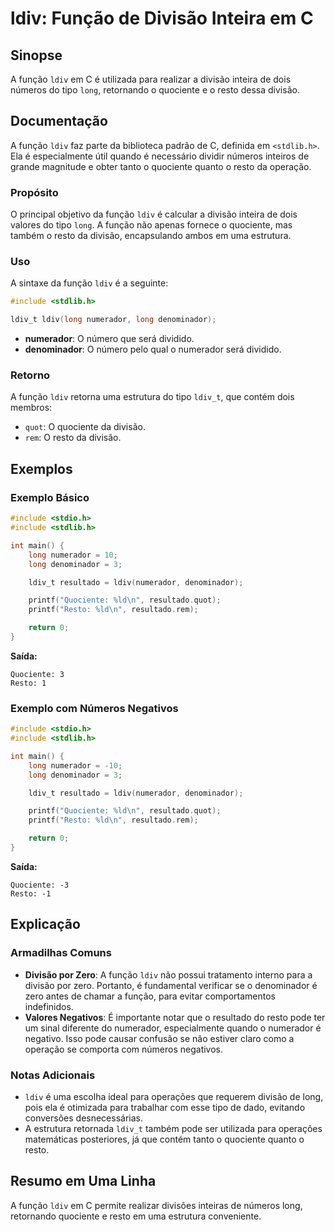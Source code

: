 <!--
Meta Description: # ldiv: Função de Divisão Inteira em C ## Sinopse A função `ldiv` em C é utilizada para realizar a divisão inteira de dois números do tipo `long`, ret...
Meta Keywords: ldiv, resto, função, divisão, long
-->

# ldiv: Função de Divisão Inteira em C

## Sinopse
A função `ldiv` em C é utilizada para realizar a divisão inteira de dois números do tipo `long`, retornando o quociente e o resto dessa divisão.

## Documentação
A função `ldiv` faz parte da biblioteca padrão de C, definida em `<stdlib.h>`. Ela é especialmente útil quando é necessário dividir números inteiros de grande magnitude e obter tanto o quociente quanto o resto da operação.

### Propósito
O principal objetivo da função `ldiv` é calcular a divisão inteira de dois valores do tipo `long`. A função não apenas fornece o quociente, mas também o resto da divisão, encapsulando ambos em uma estrutura.

### Uso
A sintaxe da função `ldiv` é a seguinte:

```c
#include <stdlib.h>

ldiv_t ldiv(long numerador, long denominador);
```

- **numerador**: O número que será dividido.
- **denominador**: O número pelo qual o numerador será dividido.

### Retorno
A função `ldiv` retorna uma estrutura do tipo `ldiv_t`, que contém dois membros:
- `quot`: O quociente da divisão.
- `rem`: O resto da divisão.

## Exemplos

### Exemplo Básico
```c
#include <stdio.h>
#include <stdlib.h>

int main() {
    long numerador = 10;
    long denominador = 3;

    ldiv_t resultado = ldiv(numerador, denominador);

    printf("Quociente: %ld\n", resultado.quot);
    printf("Resto: %ld\n", resultado.rem);

    return 0;
}
```
**Saída:**
```
Quociente: 3
Resto: 1
```

### Exemplo com Números Negativos
```c
#include <stdio.h>
#include <stdlib.h>

int main() {
    long numerador = -10;
    long denominador = 3;

    ldiv_t resultado = ldiv(numerador, denominador);

    printf("Quociente: %ld\n", resultado.quot);
    printf("Resto: %ld\n", resultado.rem);

    return 0;
}
```
**Saída:**
```
Quociente: -3
Resto: -1
```

## Explicação
### Armadilhas Comuns
- **Divisão por Zero**: A função `ldiv` não possui tratamento interno para a divisão por zero. Portanto, é fundamental verificar se o denominador é zero antes de chamar a função, para evitar comportamentos indefinidos.
- **Valores Negativos**: É importante notar que o resultado do resto pode ter um sinal diferente do numerador, especialmente quando o numerador é negativo. Isso pode causar confusão se não estiver claro como a operação se comporta com números negativos.

### Notas Adicionais
- `ldiv` é uma escolha ideal para operações que requerem divisão de long, pois ela é otimizada para trabalhar com esse tipo de dado, evitando conversões desnecessárias.
- A estrutura retornada `ldiv_t` também pode ser utilizada para operações matemáticas posteriores, já que contém tanto o quociente quanto o resto.

## Resumo em Uma Linha
A função `ldiv` em C permite realizar divisões inteiras de números long, retornando quociente e resto em uma estrutura conveniente.